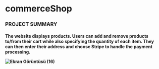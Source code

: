 # commerceShop

<h3>PROJECT SUMMARY
<h4>The website displays products. Users can add and remove products to/from their cart while also specifying the quantity of each item. They can then enter their address and choose Stripe to handle the payment processing.

![Ekran Görüntüsü (16)](https://user-images.githubusercontent.com/56653713/198407994-376d4d95-3a84-47ac-a0a3-b977268150fb.png)
